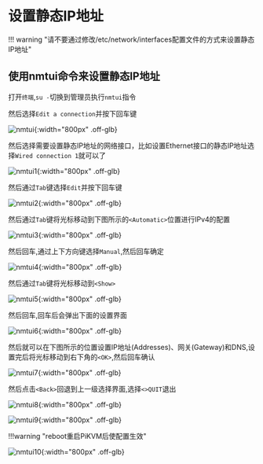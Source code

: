 # 设置静态IP地址

!!! warning "请不要通过修改/etc/network/interfaces配置文件的方式来设置静态IP地址"

## 使用nmtui命令来设置静态IP地址

打开`终端`,`su -`切换到管理员执行`nmtui`指令

然后选择`Edit a connection`并按下回车键

![nmtui](img/nmtui/nmtui.jpg){:width="800px" .off-glb}

然后选择需要设置静态IP地址的网络接口，比如设置Ethernet接口的静态IP地址选择`Wired connection 1`就可以了

![nmtui1](img/nmtui/nmtui1.jpg){:width="800px" .off-glb}

然后通过`Tab`键选择`Edit`并按下回车键

![nmtui2](img/nmtui/nmtui2.jpg){:width="800px" .off-glb}

然后通过`Tab`键将光标移动到下图所示的`<Automatic>`位置进行IPv4的配置

![nmtui3](img/nmtui/nmtui3.jpg){:width="800px" .off-glb}

然后回车,通过上下方向键选择`Manual`,然后回车确定

![nmtui4](img/nmtui/nmtui4.jpg){:width="800px" .off-glb}

然后通过`Tab`键将光标移动到`<Show>`

![nmtui5](img/nmtui/nmtui5.jpg){:width="800px" .off-glb}

然后回车,回车后会弹出下面的设置界面

![nmtui6](img/nmtui/nmtui6.jpg){:width="800px" .off-glb}

然后就可以在下图所示的位置设置IP地址(Addresses)、网关(Gateway)和DNS,设置完后将光标移动到右下角的`<OK>`,然后回车确认

![nmtui7](img/nmtui/nmtui7.jpg){:width="800px" .off-glb}

然后点击`<Back>`回退到上一级选择界面,选择`<>QUIT`退出

![nmtui8](img/nmtui/nmtui8.jpg){:width="800px" .off-glb}

![nmtui9](img/nmtui/nmtui9.jpg){:width="800px" .off-glb}

!!!warning "reboot重启PiKVM后使配置生效"


![nmtui10](img/nmtui/nmtui10.jpg){:width="800px" .off-glb}